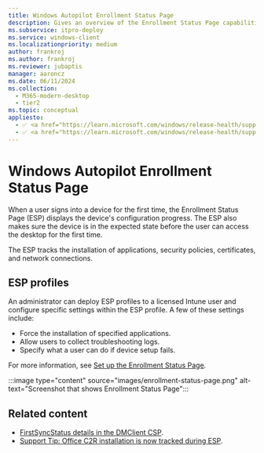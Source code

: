 ```yaml
---
title: Windows Autopilot Enrollment Status Page
description: Gives an overview of the Enrollment Status Page capabilities, configuration.
ms.subservice: itpro-deploy
ms.service: windows-client
ms.localizationpriority: medium
author: frankroj
ms.author: frankroj
ms.reviewer: jubaptis
manager: aaroncz
ms.date: 06/11/2024
ms.collection:
  - M365-modern-desktop
  - tier2
ms.topic: conceptual
appliesto:
  - ✅ <a href="https://learn.microsoft.com/windows/release-health/supported-versions-windows-client" target="_blank">Windows 11</a>
  - ✅ <a href="https://learn.microsoft.com/windows/release-health/supported-versions-windows-client" target="_blank">Windows 10</a>
---
```



# Windows Autopilot Enrollment Status Page

When a user signs into a device for the first time, the Enrollment Status Page (ESP) displays the device's configuration progress. The ESP also makes sure the device is in the expected state before the user can access the desktop for the first time.

The ESP tracks the installation of applications, security policies, certificates, and network connections.

## ESP profiles

An administrator can deploy ESP profiles to a licensed Intune user and configure specific settings within the ESP profile. A few of these settings include:

- Force the installation of specified applications.
- Allow users to collect troubleshooting logs.
- Specify what a user can do if device setup fails.

For more information, see [Set up the Enrollment Status Page](/intune/windows-enrollment-status).

:::image type="content" source="images/enrollment-status-page.png" alt-text="Screenshot that shows Enrollment Status Page":::

## Related content

- [FirstSyncStatus details in the DMClient CSP](/windows/client-management/mdm/dmclient-csp#deviceproviderprovideridfirstsyncstatus).
- [Support Tip: Office C2R installation is now tracked during ESP](https://techcommunity.microsoft.com/t5/intune-customer-success/support-tip-office-c2r-installation-is-now-tracked-during-esp/ba-p/295514).
